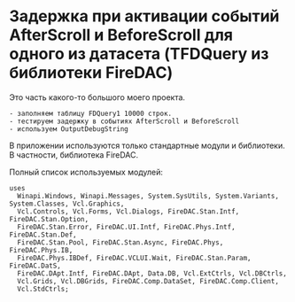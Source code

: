 # Задержка при активации событий AfterScroll и BeforeScroll для одного из датасета (TFDQuery из библиотеки FireDAC)
  
Это часть какого-то большого моего проекта.

	- заполняем таблицу FDQuery1 10000 строк.
	- тестируем задержку в событиях AfterScroll и BeforeScroll
	- используем OutputDebugString	 
	
В приложении используются только стандартные модули и библиотеки. В частности, библиотека FireDAC.  

Полный список используемых модулей:

	uses
	  Winapi.Windows, Winapi.Messages, System.SysUtils, System.Variants, System.Classes, Vcl.Graphics,
	  Vcl.Controls, Vcl.Forms, Vcl.Dialogs, FireDAC.Stan.Intf, FireDAC.Stan.Option,
	  FireDAC.Stan.Error, FireDAC.UI.Intf, FireDAC.Phys.Intf, FireDAC.Stan.Def,
	  FireDAC.Stan.Pool, FireDAC.Stan.Async, FireDAC.Phys, FireDAC.Phys.IB,
	  FireDAC.Phys.IBDef, FireDAC.VCLUI.Wait, FireDAC.Stan.Param, FireDAC.DatS,
	  FireDAC.DApt.Intf, FireDAC.DApt, Data.DB, Vcl.ExtCtrls, Vcl.DBCtrls,
	  Vcl.Grids, Vcl.DBGrids, FireDAC.Comp.DataSet, FireDAC.Comp.Client,
	  Vcl.StdCtrls;

